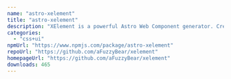 ```yaml
---
name: "astro-xelement"
title: "astro-xelement"
description: "XElement is a powerful Astro Web Component generator. Create your own Astro compliant Web Components using only HTML Elements with additional Client-Side JS/TS interactivity sprinkled into the Element."
categories:
  - "css+ui"
npmUrl: "https://www.npmjs.com/package/astro-xelement"
repoUrl: "https://github.com/aFuzzyBear/xelement"
homepageUrl: "https://github.com/aFuzzyBear/xelement"
downloads: 465
---
```

